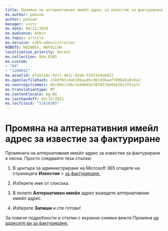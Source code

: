 ```yaml
---
title: Промяна на алтернативния имейл адрес за известие за фактуриране
ms.author: pebaum
author: pebaum
manager: scotv
ms.date: 04/21/2020
ms.audience: Admin
ms.topic: article
ms.service: o365-administration
ROBOTS: NOINDEX, NOFOLLOW
localization_priority: Normal
ms.collection: Adm_O365
ms.custom:
- "64"
- "1200012"
ms.assetid: efa5316c-42c7-461c-b2ab-53d23e0a6d22
ms.openlocfilehash: 2169f65cda6386aad5c061d38aaf7890a5a0c0a2
ms.sourcegitcommit: 8bc60ec34bc1e40685e3976576e04a2623f63a7c
ms.translationtype: MT
ms.contentlocale: bg-BG
ms.lasthandoff: 04/15/2021
ms.locfileid: "51818385"
---
```

# <a name="change-the-alternate-email-address-for-billing-notification"></a>Промяна на алтернативния имейл адрес за известие за фактуриране

Промяната на алтернативния имейл адрес за известие за фактуриране е лесна. Просто следвайте тези стъпки:
  
1. В центъра за администриране на Microsoft 365 отидете на страницата **Известия** \> [за фактуриране.](https://go.microsoft.com/fwlink/p/?linkid=853212)  

2. Изберете име от списъка.

3. В полето **Алтернативен имейл** адрес въведете алтернативния имейл адрес.

4. Изберете **Запиши** и сте готови!

За повече подробности и стъпки с екранни снимки вижте Промяна [на адресите ви за фактуриране.](https://docs.microsoft.com/microsoft-365/commerce/billing-and-payments/change-your-billing-addresses)
  